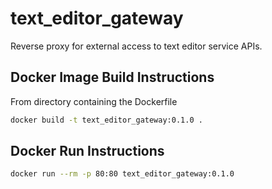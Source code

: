 # text_editor_gateway
Reverse proxy for external access to text editor service APIs.

## Docker Image Build Instructions
From directory containing the Dockerfile
```Bash
docker build -t text_editor_gateway:0.1.0 .
```

## Docker Run Instructions
```Bash
docker run --rm -p 80:80 text_editor_gateway:0.1.0
